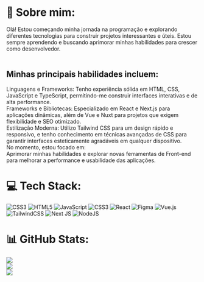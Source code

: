 # 💫 Sobre mim:
Olá! Estou começando minha jornada na programação e explorando diferentes tecnologias para construir projetos interessantes e úteis. Estou sempre aprendendo e buscando aprimorar minhas habilidades para crescer como desenvolvedor.<br><br>

## Minhas principais habilidades incluem:<br>
Linguagens e Frameworks: Tenho experiência sólida em HTML, CSS, JavaScript e TypeScript, permitindo-me construir interfaces interativas e de alta performance.<br>Frameworks e Bibliotecas: Especializado em React e Next.js para aplicações dinâmicas, além de Vue e Nuxt para projetos que exigem flexibilidade e SEO otimizado.<br>Estilização Moderna: Utilizo Tailwind CSS para um design rápido e responsivo, e tenho conhecimento em técnicas avançadas de CSS para garantir interfaces esteticamente agradáveis em qualquer dispositivo.<br>No momento, estou focado em:<br>Aprimorar minhas habilidades e explorar novas ferramentas de Front-end para melhorar a performance e usabilidade das aplicações.<br>


# 💻 Tech Stack:
![CSS3](https://img.shields.io/badge/css3-%231572B6.svg?style=flat&logo=css3&logoColor=white) ![HTML5](https://img.shields.io/badge/html5-%23E34F26.svg?style=flat&logo=html5&logoColor=white) ![JavaScript](https://img.shields.io/badge/javascript-%23323330.svg?style=flat&logo=javascript&logoColor=%23F7DF1E) ![CSS3](https://img.shields.io/badge/css3-%231572B6.svg?style=flat&logo=css3&logoColor=white) ![React](https://img.shields.io/badge/react-%2320232a.svg?style=flat&logo=react&logoColor=%2361DAFB) ![Figma](https://img.shields.io/badge/figma-%23F24E1E.svg?style=flat&logo=figma&logoColor=white) ![Vue.js](https://img.shields.io/badge/vue.js-%2335495e.svg?style=flat&logo=vuedotjs&logoColor=%234FC08D) ![TailwindCSS](https://img.shields.io/badge/tailwindcss-%2338B2AC.svg?style=flat&logo=tailwind-css&logoColor=white) ![Next JS](https://img.shields.io/badge/Next-black?style=flat&logo=next.js&logoColor=white) ![NodeJS](https://img.shields.io/badge/node.js-6DA55F?style=flat&logo=node.js&logoColor=white)

# 📊 GitHub Stats:
![](https://github-readme-stats.vercel.app/api?username=Victor-Estrella&theme=dark&hide_border=false&include_all_commits=false&count_private=false)<br/>
![](https://github-readme-streak-stats.herokuapp.com/?user=Victor-Estrella&theme=dark&hide_border=false)<br/>
![](https://github-readme-stats.vercel.app/api/top-langs/?username=Victor-Estrella&theme=dark&hide_border=false&include_all_commits=false&count_private=false&layout=compact)
